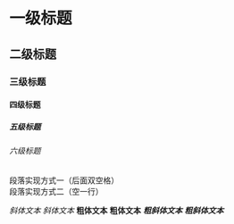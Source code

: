 # 一级标题
## 二级标题
### 三级标题
#### 四级标题
##### 五级标题
###### 六级标题

段落实现方式一（后面双空格）  
段落实现方式二（空一行）

*斜体文本*
_斜体文本_
**粗体文本**
__粗体文本__
***粗斜体文本***
___粗斜体文本___


